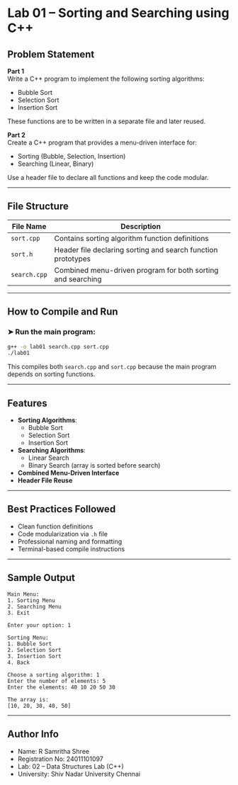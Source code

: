 # Lab 01 – Sorting and Searching using C++

## Problem Statement

**Part 1**  
Write a C++ program to implement the following sorting algorithms:
- Bubble Sort
- Selection Sort
- Insertion Sort

These functions are to be written in a separate file and later reused.

**Part 2**  
Create a C++ program that provides a menu-driven interface for:
- Sorting (Bubble, Selection, Insertion)
- Searching (Linear, Binary)

Use a header file to declare all functions and keep the code modular.

---

## File Structure

| File Name     | Description                                                |
|---------------|------------------------------------------------------------|
| `sort.cpp`    | Contains sorting algorithm function definitions            |
| `sort.h`      | Header file declaring sorting and search function prototypes |
| `search.cpp`  | Combined menu-driven program for both sorting and searching|

---

## How to Compile and Run

### ➤ Run the main program:

```bash
g++ -o lab01 search.cpp sort.cpp
./lab01
```

This compiles both `search.cpp` and `sort.cpp` because the main program depends on sorting functions.

---

## Features

- **Sorting Algorithms**:
  - Bubble Sort
  - Selection Sort
  - Insertion Sort
- **Searching Algorithms**:
  - Linear Search
  - Binary Search (array is sorted before search)
- **Combined Menu-Driven Interface**
- **Header File Reuse**

---

## Best Practices Followed

- Clean function definitions
- Code modularization via `.h` file
- Professional naming and formatting
- Terminal-based compile instructions

---

## Sample Output

```
Main Menu:
1. Sorting Menu
2. Searching Menu
3. Exit

Enter your option: 1

Sorting Menu:
1. Bubble Sort
2. Selection Sort
3. Insertion Sort
4. Back

Choose a sorting algorithm: 1
Enter the number of elements: 5
Enter the elements: 40 10 20 50 30

The array is:
[10, 20, 30, 40, 50]
```
---
## Author Info

- Name: R Samritha Shree   
- Registration No: 24011101097
- Lab: 02 – Data Structures Lab (C++)
- University: Shiv Nadar University Chennai 

